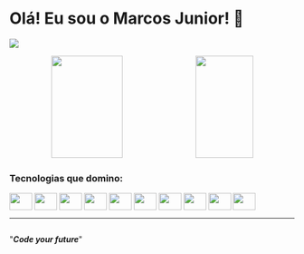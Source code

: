 # Olá! Eu sou o Marcos Junior! 👋

<a href="https://www.linkedin.com/in/marcos-antonio-087102274/" target="_blank"><img src="https://img.shields.io/badge/LinkedIn-0077B5?style=for-the-badge&logo=linkedin&logoColor=white"></a>

<div align="center" display="flex">
  <img height="180em" width="50%" src="https://github-readme-stats-sigma-five.vercel.app/api?username=marcosjunior00&show_icons=true&theme=dracula&include_all_commits=true&count_private=true"/>
  <img height="180em" width="45%" src="https://github-readme-stats-sigma-five.vercel.app/api/top-langs/?username=marcosjunior00&layout=compact&langs_count=7&theme=dracula"/>
</div>

### Tecnologias que domino:
<div style="display: inline-block;">
  <img src="https://cdn.jsdelivr.net/gh/devicons/devicon/icons/html5/html5-plain.svg" width="40px" height="30px" align="center" />
  <img src="https://cdn.jsdelivr.net/gh/devicons/devicon/icons/css3/css3-plain.svg" width="40px" height="30px" align="center" />
  <img src="https://cdn.jsdelivr.net/gh/devicons/devicon/icons/bootstrap/bootstrap-plain.svg" width="40px" height="30px" align="center" />
  <img src="https://cdn.jsdelivr.net/gh/devicons/devicon/icons/php/php-plain.svg" width="40px" height="30px" align="center" />
  <img src="https://cdn.jsdelivr.net/gh/devicons/devicon/icons/mysql/mysql-original.svg" width="40px" height="30px" align="center" />
  <img src="https://cdn.jsdelivr.net/gh/devicons/devicon/icons/javascript/javascript-plain.svg" width="40px" height="30px" align="center" />
  <img src="https://cdn.jsdelivr.net/gh/devicons/devicon/icons/csharp/csharp-plain.svg" width="40px" height="30px" align="center" />
  <img src="https://cdn.jsdelivr.net/gh/devicons/devicon/icons/python/python-plain.svg" width="40px" height="30px" align="center" />
  <img src="https://cdn.jsdelivr.net/gh/devicons/devicon/icons/react/react-original.svg" width="40px" height="30px" align="center" />
  <img src="https://cdn.jsdelivr.net/gh/devicons/devicon/icons/mongodb/mongodb-original.svg" width="40px" height="30px" align="center" />
</div>

<hr>

<p align="center" style="display: inline-block;">"<b><em>Code your future</em></b>"</p>
